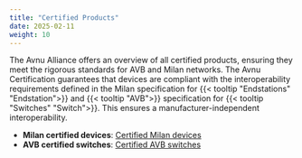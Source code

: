 ```yaml
---
title: "Certified Products"
date: 2025-02-11
weight: 10
---
```


The Avnu Alliance offers an overview of all certified products, ensuring they meet the rigorous standards for AVB and Milan networks. The Avnu Certification guarantees that devices are compliant with the interoperability requirements defined in the Milan specification for {{< tooltip "Endstations" "Endstation">}} and {{< tooltip "AVB">}} specification for {{< tooltip "Switches" "Switch">}}. This ensures a manufacturer-independent interoperability.

- **Milan certified devices**: [Certified Milan devices](https://avnu.org/certified-product-registry/?cert=Milan&type=)
- **AVB certified switches**: [Certified AVB switches](https://avnu.org/certified-product-registry/?cert=Network%20Device&type=)
